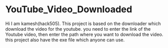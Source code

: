 # YouTube_Video_Downloaded
Hi I am kamesh(hack505). This project is based on the downloader which download the video for the youtube. you need to enter the link of the Youtube video, then enter the path where you want to download the video. this project also have the exe file which anyone can use. 
